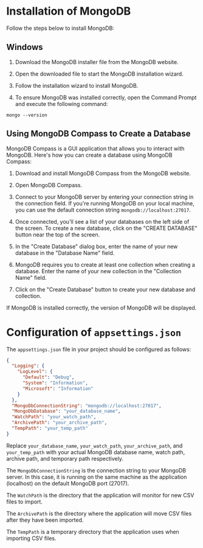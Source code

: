 # Installation of MongoDB

Follow the steps below to install MongoDB:

## Windows

1. Download the MongoDB installer file from the MongoDB website.

2. Open the downloaded file to start the MongoDB installation wizard.

3. Follow the installation wizard to install MongoDB.

4. To ensure MongoDB was installed correctly, open the Command Prompt and execute the following command:

```shell
mongo --version
```

## Using MongoDB Compass to Create a Database

MongoDB Compass is a GUI application that allows you to interact with MongoDB. Here's how you can create a database using MongoDB Compass:

1. Download and install MongoDB Compass from the MongoDB website.

2. Open MongoDB Compass.

3. Connect to your MongoDB server by entering your connection string in the connection field. If you're running MongoDB on your local
   machine, you can use the default connection string `mongodb://localhost:27017`.

4. Once connected, you'll see a list of your databases on the left side of the screen. To create a new database, click on the "CREATE
   DATABASE" button near the top of the screen.

5. In the "Create Database" dialog box, enter the name of your new database in the "Database Name" field.

6. MongoDB requires you to create at least one collection when creating a database. Enter the name of your new collection in the "Collection
   Name" field.

7. Click on the "Create Database" button to create your new database and collection.

If MongoDB is installed correctly, the version of MongoDB will be displayed.

# Configuration of `appsettings.json`

The `appsettings.json` file in your project should be configured as follows:

```json
{
  "Logging": {
    "LogLevel": {
      "Default": "Debug",
      "System": "Information",
      "Microsoft": "Information"
    }
  },
  "MongoDbConnectionString": "mongodb://localhost:27017",
  "MongoDbDatabase": "your_database_name",
  "WatchPath": "your_watch_path",
  "ArchivePath": "your_archive_path",
  "TempPath": "your_temp_path"
}
```

Replace `your_database_name`, `your_watch_path`, `your_archive_path`, and `your_temp_path` with your actual MongoDB database name, watch
path, archive path, and temporary path respectively.

The `MongoDbConnectionString` is the connection string to your MongoDB server. In this case, it is running on the same machine as the
application (localhost) on the default MongoDB port (27017).

The `WatchPath` is the directory that the application will monitor for new CSV files to import.

The `ArchivePath` is the directory where the application will move CSV files after they have been imported.

The `TempPath` is a temporary directory that the application uses when importing CSV files.